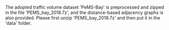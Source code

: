 The adopted traffic volume dataset 'PeMS-Bay' is preprocessed and zipped in the file 'PEMS_bay_2018.7z', and the distance-based adjacency graphs is also provided. Please first unzip 'PEMS_bay_2018.7z' and then put it in the 'data' folder.

